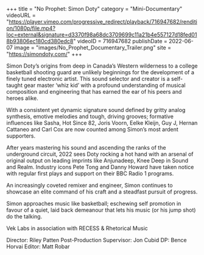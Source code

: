 +++
title = "No Prophet: Simon Doty"
category = "Mini-Documentary"
videoURL = "https://player.vimeo.com/progressive_redirect/playback/716947682/rendition/1080p/file.mp4?loc=external&signature=d3370f98a68dc3709699c11a21b4e557127d18fed018b93806ec180cd380edc8"
videoID = 716947682
publishDate = 2022-06-07
image = "images/No_Prophet_Documentary_Trailer.png"
site = "https://simondoty.com/"
+++

Simon Doty’s origins from deep in Canada’s Western wilderness to a college basketball shooting guard are unlikely beginnings for the development of a finely tuned electronic artist. This sound selector and creator is a self-taught gear master ‘whiz kid’ with a profound understanding of musical composition and engineering that has earned the ear of his peers and heroes alike.  

With a consistent yet dynamic signature sound defined by gritty analog synthesis, emotive melodies and tough, driving grooves; formative influences like Sasha, Hot Since 82, Joris Voorn, Eelke Kleijn, Guy J, Hernan Cattaneo and Carl Cox are now counted among Simon’s most ardent supporters.  

After years mastering his sound and ascending the ranks of the underground circuit, 2022 sees Doty rocking a hot hand with an arsenal of original output on leading imprints like Anjunadeep, Knee Deep in Sound and Realm.  Industry icons Pete Tong and Danny Howard have taken notice with regular first plays and support on their BBC Radio 1 programs. 

An increasingly coveted remixer and engineer, Simon continues to showcase an elite command of his craft and a steadfast pursuit of progress.

Simon approaches music like basketball; eschewing self promotion in favour of a quiet, laid back demeanour that lets his music (or his jump shot) do the talking. 

Vek Labs in association with RECESS & Rhetorical Music

Director: Riley Patten
Post-Production Supervisor: Jon Cubid
DP: Bence Horvai
Editor: Matt Robar
